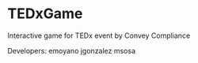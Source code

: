 TEDxGame
========

Interactive game for TEDx event by Convey Compliance

Developers:
emoyano
jgonzalez
msosa
